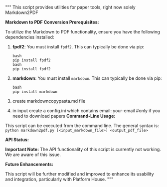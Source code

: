 """
This script provides utilities for paper tools, right now solely Markdown2PDF

**Markdown to PDF Conversion Prerequisites:**

To utilize the Markdown to PDF functionality, ensure you have the following dependencies installed:
1.  **fpdf2**: You must install `fpdf2`. This can typically be done via pip:
    ```
    bash
    pip install fpdf2
    bash
    pip install fpdf2
    ```

2.  **markdown**: You must install `markdown`. This can typically be done via pip:
    ```
    bash
    pip install markdown
    ``` 
3. create markdowncopypasta.md file 
4. in input create a config.ini which contains email: your-email #only if you need to download papers
**Command-Line Usage:**

This script can be executed from the command line. The general syntax is:
`python markdown2pdf.py [<input_markdown_file>] <output_pdf_file>`

**API Status:**

**Important Note:** The API functionality of this script is currently not working. We are aware of this issue.

**Future Enhancements:**

This script will be further modified and improved to enhance its usability and integration, particularly with Platform House.
"""